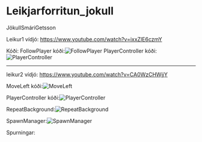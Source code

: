 # Leikjarforritun_jokull
JökullSmáriGetsson

Leikur1 vídjó: https://www.youtube.com/watch?v=ixxZlE6czmY

Kóði:
FollowPlayer kóði:![FollowPlayer](https://github.com/jokullsmari/Leikjarforritun_jokull/assets/36273431/4ef09291-52f9-4682-a20b-e930ec6a2c9a)
PlayerController kóði:![PlayerController](https://github.com/jokullsmari/Leikjarforritun_jokull/assets/36273431/44a91853-f81e-435a-8bf1-7f1ee099131e)

----------------------------------------------------------

leikur2 vídjó: https://www.youtube.com/watch?v=CA0WzCHWjjY

MoveLeft kóði:![MoveLeft](https://github.com/jokullsmari/Leikjarforritun_jokull/assets/36273431/653d12e7-635a-4c39-b0f8-befd198bf140)

PlayerController kóði:![PlayerController](https://github.com/jokullsmari/Leikjarforritun_jokull/assets/36273431/ecb927c0-8950-4929-9930-a6b850e66ab4)

RepeatBackground:![RepeatBackground](https://github.com/jokullsmari/Leikjarforritun_jokull/assets/36273431/b9de1e51-01ad-483d-bd49-4d6ecb79ff9c)

SpawnManager:![SpawnManager](https://github.com/jokullsmari/Leikjarforritun_jokull/assets/36273431/7a304f90-a817-49a0-b0d1-1301035a0f2a)




Spurningar:
